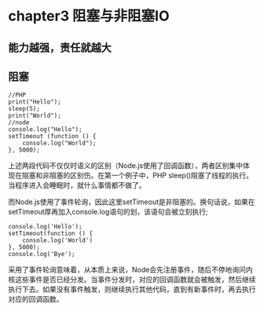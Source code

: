 # chapter3 阻塞与非阻塞IO #


## 能力越强，责任就越大 ##

## 阻塞 ##

	//PHP
	print("Hello");
	sleep(5);
	print("World");
	//node
	console.log("Hello");
	setTimeout (function () {
		console.log("World");
	}, 5000);
上述两段代码不仅仅时语义的区别（Node.js使用了回调函数），两者区别集中体现在阻塞和非阻塞的区别伤。在第一个例子中，PHP sleep()阻塞了线程的执行。当程序进入会睡眠时，就什么事情都不做了。

而Node.js使用了事件轮询，因此这里setTimeout是非阻塞的。换句话说，如果在setTimeout厚再加入console.log语句的划，该语句会被立刻执行;
	
	console.log('Hello');
	setTimeout(function () {
		console.log('World')
	}, 5000);
	console.log('Bye');
采用了事件轮询意味着，从本质上来说，Node会先注册事件，随后不停地询问内核这些事件是否已经分发。当事件分发时，对应的回调函数就会被触发，然后继续执行下去。如果没有事件触发，则继续执行其他代码，直到有新事件时，再去执行对应的回调函数。